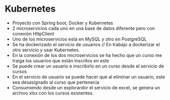 # Kubernetes

*  Proyecto con Spring boot, Docker y Kubernetes
*  2 microservicios cada uno en una base de datos diferente pero con conexión HttpClient
*  Uno de los microservicios está en MySQL y otro en PostgreSQL
*  Se ha dockerizado el servicio de usuarios // En trabajo a dockerizar el otro servicio y usar Kubernetes.
*  En la conexión de los dos microservicios se ha hecho que un curso me traiga los usuarios que están inscritos en este
*  Se puede crear un usuario e inscribirlo en un curso desde el servicio de cursos
*  En el servicio de usuario se puede hacer que al eliminar un usuario, este sea desasignado al curso que pertenecia
*  Consumiendo desde un explorardor el servicio de excel, se genera un archivo xlsx con los cursos existentes. 
